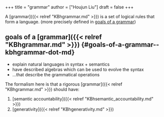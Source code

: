 +++
title = "grammar"
author = ["Houjun Liu"]
draft = false
+++

A [grammar]({{< relref "KBhgrammar.md" >}}) is a set of logical rules that form a language. (more precisely defined in [goals of a grammar](#goals-of-a-grammar--kbhgrammar-dot-md))


## goals of a [grammar]({{< relref "KBhgrammar.md" >}}) {#goals-of-a-grammar--kbhgrammar-dot-md}

-   explain natural languages in syntax + semantics
-   have described algebras which can be used to evolve the syntax
-   ...that describe the grammatical operations

The formalism here is that a rigorous [grammar]({{< relref "KBhgrammar.md" >}}) should have:

1.  [semantic accountability]({{< relref "KBhsemantic_accountability.md" >}})
2.  [generativity]({{< relref "KBhgenerativity.md" >}})

